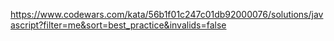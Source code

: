 https://www.codewars.com/kata/56b1f01c247c01db92000076/solutions/javascript?filter=me&sort=best_practice&invalids=false